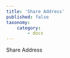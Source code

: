 ```yaml
---
title: 'Share Address'
published: false
taxonomy:
    category:
        - docs
---
```


Share Address